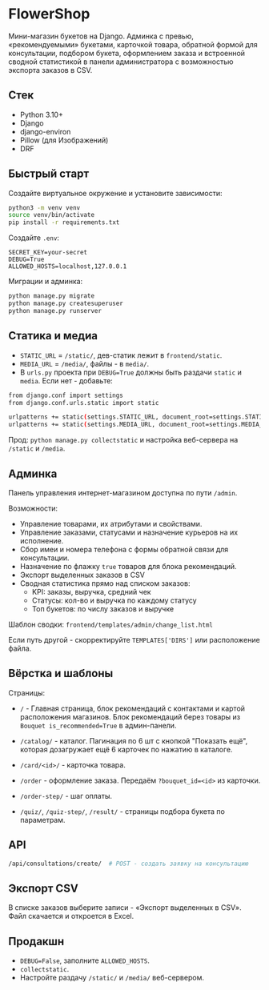 # FlowerShop

Мини-магазин букетов на Django. Админка с превью, «рекомендуемыми» букетами, карточкой товара, обратной формой для консультации, подбором букета, оформлением заказа и встроенной сводной статистикой в панели администратора с возможностью экспорта заказов в CSV.

## Стек
- Python 3.10+
- Django
- django-environ
- Pillow (для Изображений)
- DRF

## Быстрый старт

Создайте виртуальное окружение и установите зависимости:

```bash
python3 -m venv venv
source venv/bin/activate 
pip install -r requirements.txt
```

Создайте `.env`:

```env
SECRET_KEY=your-secret
DEBUG=True
ALLOWED_HOSTS=localhost,127.0.0.1
```

Миграции и админка:

```bash
python manage.py migrate
python manage.py createsuperuser
python manage.py runserver
```

## Статика и медиа
- `STATIC_URL` = `/static/`, дев-статик лежит в `frontend/static`.
- `MEDIA_URL` = `/media/`, файлы - в `media/`.
- В `urls.py` проекта при `DEBUG=True` должны быть раздачи `static` и `media`. Если нет - добавьте:

```bash
from django.conf import settings
from django.conf.urls.static import static

urlpatterns += static(settings.STATIC_URL, document_root=settings.STATICFILES_DIRS[0])
urlpatterns += static(settings.MEDIA_URL, document_root=settings.MEDIA_ROOT)
```

Прод: `python manage.py collectstatic` и настройка веб-сервера на `/static` и `/media`.

## Админка

Панель управления интернет-магазином доступна по пути `/admin`.

Возможности:
- Управление товарами, их атрибутами и свойствами.
- Управление заказами, статусами и назначение курьеров на их исполнение.
- Сбор имеи и номера телефона с формы обратной связи для консультации.
- Назначение по флажку `true` товаров для блока рекомендаций.
- Экспорт выделенных заказов в CSV
- Сводная статистика прямо над списком заказов:
    - KPI: заказы, выручка, средний чек
    - Статусы: кол-во и выручка по каждому статусу
    - Топ букетов: по числу заказов и выручке

Шаблон сводки: `frontend/templates/admin/change_list.html`

Если путь другой - скорректируйте `TEMPLATES['DIRS']` или расположение файла.

## Вёрстка и шаблоны

Страницы:
 - `/` - Главная страница, блок рекомендаций с контактами и картой расположения магазинов. Блок рекомендаций берез товары из `Bouquet is_recommended=True` в админ-панели.

 - `/catalog/` - каталог. Пагинация по 6 шт с кнопкой "Показать ещё", которая дозагружает ещё 6 карточек по нажатию в каталоге.

 - `/card/<id>/` - карточка товара. 

 - `/order` - оформление заказа. Передаём `?bouquet_id=<id>` из карточки.

 - `/order-step/` - шаг оплаты.

 - `/quiz/`, `/quiz-step/`, `/result/` - страницы подбора букета по параметрам.

 ## API

 ```bash
 /api/consultations/create/  # POST - создать заявку на консультацию
 ```

 ## Экспорт CSV

 В списке заказов выберите записи - «Экспорт выделенных в CSV». Файл скачается и откроется в Excel.

## Продакшн

- `DEBUG=False`, заполните `ALLOWED_HOSTS`.
- `collectstatic`.
- Настройте раздачу `/static/` и `/media/` веб-сервером.

